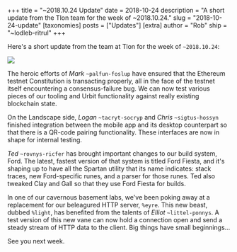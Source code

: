 +++
title = "~2018.10.24 Update"
date = 2018-10-24
description = "A short update from the Tlon team for the week of ~2018.10.24."
slug = "2018-10-24-update"
[taxonomies]
posts = ["Updates"]
[extra]
author = "Rob"
ship = "~lodleb-ritrul"
+++

Here's a short update from the team at Tlon for the week of `~2018.10.24`:

![](https://media.urbit.org/fora/updates/2018.10.24-update.jpg)

The heroic efforts of *Mark* `~palfun-foslup` have ensured that the Ethereum
testnet Constitution is transacting properly, all in the face of the testnet
itself encountering a consensus-failure bug. We can now test various pieces of
our tooling and Urbit functionality against really existing blockchain state.

On the Landscape side, *Logan* `~tacryt-socryp` and *Chris* `~sigtus-hossyn`
finished integration between the mobile app and its desktop counterpart so that
there is a QR-code pairing functionality. These interfaces are now in shape for
internal testing.

*Ted* `~rovnys-ricfer` has brought important changes to our build system,
Ford. The latest, fastest version of that system is titled Ford Fiesta, and
it's shaping up to have all the Spartan utility that its name indicates: stack
traces, new Ford-specific runes, and a parser for those runes. Ted also tweaked
Clay and Gall so that they use Ford Fiesta for builds.

In one of our cavernous basement labs, we've been poking away at a replacement
for our beleagured HTTP server, `%eyre`. This new beast, dubbed `%light`, has
benefited from the talents of *Elliot* `~littel-ponnys`. A test version of this
new vane can now hold a connection open and send a steady stream of HTTP data to
the client. Big things have small beginnings...

See you next week.